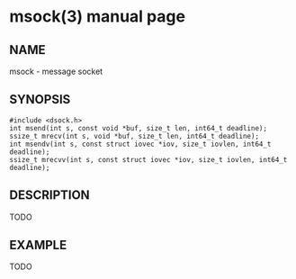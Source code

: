 # msock(3) manual page

## NAME

msock - message socket

## SYNOPSIS

```
#include <dsock.h>
int msend(int s, const void *buf, size_t len, int64_t deadline);
ssize_t mrecv(int s, void *buf, size_t len, int64_t deadline);
int msendv(int s, const struct iovec *iov, size_t iovlen, int64_t deadline);
ssize_t mrecvv(int s, const struct iovec *iov, size_t iovlen, int64_t deadline);
```

## DESCRIPTION

TODO

## EXAMPLE

TODO

